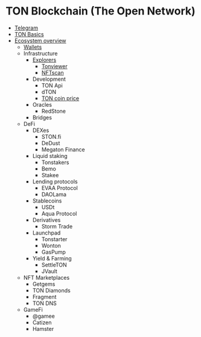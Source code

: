 # TON Blockchain (The Open Network)

* [Telegram](./telegram.md) 
* [TON Basics](./basics.md)
* [Ecosystem overview](./ecosystem.md)
  - [Wallets](./wallets.md)
  - Infrastructure
    * [Explorers](./explorers.md)
      - [Tonviewer](./tonviewer.md)
      - [NFTscan](./nftscan.md)
    * Development
      - TON Api
      - dTON
      - [TON coin price](./price.md)
    * Oracles
      - RedStone
    * Bridges
  - DeFi
    * DEXes
      - STON.fi
      - DeDust
      - Megaton Finance
    * Liquid staking
      - Tonstakers
      - Bemo
      - Stakee
    * Lending protocols
      - EVAA Protocol
      - DAOLama
    * Stablecoins
      - USDt
      - Aqua Protocol
    * Derivatives
      - Storm Trade
    * Launchpad
      - Tonstarter
      - Wonton
      - GasPump
    * Yield & Farming
      - SettleTON
      - JVault
   - NFT Marketplaces
      * Getgems
      * TON Diamonds
      * Fragment
      * TON DNS
   - GameFi
     * @gamee
     * Catizen
     * Hamster
   
